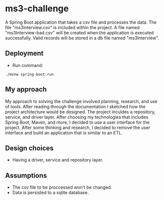 # ms3-challenge

A Spring Boot application that takes a csv file and processes the data. The file "ms3Interview.csv" is included within the project.
A file named "ms3Interview-bad.csv" will be created when the application is executed successfully. Valid records will be stored in a
db file named "ms3Interview".

## Deployment

* Run command:

```
./mvnw spring-boot:run
```


## My approach

My approach to solving the challenge involved planning, research, and use of tools. After reading through the documentation I 
sketched how the project architecture would be designed. The project inculdes a repository, service, and driver layer. After choosing
my technologies that includes Spring Boot, Maven, and more, I decided to use a user interface for the project. After some thinking
and research, I decided to remove the user interface and build an application that is similar to an ETL.

## Design choices

* Having a driver, service and repository layer.

## Assumptions

* The csv file to be proccessed won't be changed.
* Data is persisted to a sqlite database.
